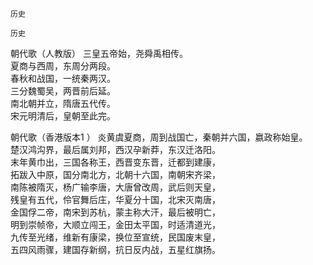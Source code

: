 ```timeline-vis
历史
```

```timeline
历史
```

朝代歌（人教版）
三皇五帝始，尧舜禹相传。  
夏商与西周，东周分两段。  
春秋和战国，一统秦两汉。  
三分魏蜀吴，两晋前后延。  
南北朝并立，隋唐五代传。  
宋元明清后，皇朝至此完。

朝代歌（香港版本1 ）
炎黄虞夏商，周到战国亡，秦朝并六国，嬴政称始皇。  
楚汉鸿沟界，最后属刘邦，西汉孕新莽，东汉迁洛阳。  
末年黄巾出，三国各称王，西晋变东晋，迁都到建康，  
拓跋入中原，国分南北方，北朝十六国，南朝宋齐梁，  
南陈被隋灭，杨广输李唐，大唐曾改周，武后则天皇，  
残皇有五代，伶官舞后庄，华夏分十国，北宋灭南唐，  
金国俘二帝，南宋到苏杭，蒙主称大汗，最后被明亡，  
明到崇帧帝，大顺立闯王，金田太平国，时适清道光，  
九传至光绪，维新有康梁，换位至宣统，民国废末皇，  
五四风雨骤，建国存新纲，抗日反内战，五星红旗扬。